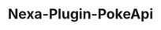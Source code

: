 <!--suppress HtmlDeprecatedAttribute -->
<div align="center" style="text-align:center;">

<h1>Nexa-Plugin-PokeApi</h1>

</div>
